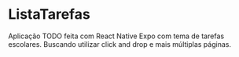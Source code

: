 # ListaTarefas
Aplicação TODO feita com React Native Expo com tema de tarefas escolares. Buscando utilizar click and drop e mais múltiplas páginas.
